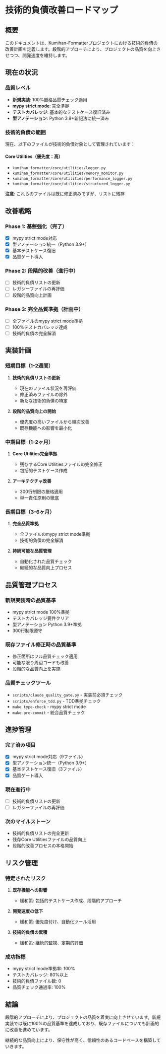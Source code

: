 # 技術的負債改善ロードマップ

## 概要

このドキュメントは、Kumihan-Formatterプロジェクトにおける技術的負債の改善計画を定義します。段階的アプローチにより、プロジェクトの品質を向上させつつ、開発速度を維持します。

## 現在の状況

### 品質レベル
- **新規実装**: 100%厳格品質チェック適用
- **mypy strict mode**: 完全準拠
- **テストカバレッジ**: 基本的なテストケース復旧済み
- **型アノテーション**: Python 3.9+新記法に統一済み

### 技術的負債の範囲
現在、以下のファイルが技術的負債対象として管理されています：

#### Core Utilities（優先度：高）
- `kumihan_formatter/core/utilities/logger.py`
- `kumihan_formatter/core/utilities/memory_monitor.py`
- `kumihan_formatter/core/utilities/performance_logger.py`
- `kumihan_formatter/core/utilities/structured_logger.py`

**注意**: これらのファイルは既に修正済みですが、リストに残存

## 改善戦略

### Phase 1: 基盤強化（完了）
- [x] mypy strict mode対応
- [x] 型アノテーション統一（Python 3.9+）
- [x] 基本テストケース復旧
- [x] 品質ゲート導入

### Phase 2: 段階的改善（進行中）
- [ ] 技術的負債リストの更新
- [ ] レガシーファイルの再評価
- [ ] 段階的品質向上計画

### Phase 3: 完全品質準拠（計画中）
- [ ] 全ファイルのmypy strict mode準拠
- [ ] 100%テストカバレッジ達成
- [ ] 技術的負債の完全解消

## 実装計画

### 短期目標（1-2週間）
1. **技術的負債リストの更新**
   - 現在のファイル状況を再評価
   - 修正済みファイルの除外
   - 新たな技術的負債の特定

2. **段階的品質向上の開始**
   - 優先度の高いファイルから順次改善
   - 既存機能への影響を最小化

### 中期目標（1-2ヶ月）
1. **Core Utilities完全準拠**
   - 残存するCore Utilitiesファイルの完全修正
   - 包括的テストケース作成

2. **アーキテクチャ改善**
   - 300行制限の厳格適用
   - 単一責任原則の徹底

### 長期目標（3-6ヶ月）
1. **完全品質準拠**
   - 全ファイルのmypy strict mode準拠
   - 技術的負債の完全解消

2. **持続可能な品質管理**
   - 自動化された品質チェック
   - 継続的な品質向上プロセス

## 品質管理プロセス

### 新規実装時の品質基準
- mypy strict mode 100%準拠
- テストカバレッジ要件クリア
- 型アノテーション Python 3.9+準拠
- 300行制限遵守

### 既存ファイル修正時の品質基準
- 修正箇所はフル品質チェック適用
- 可能な限り周辺コードも改善
- 段階的な品質向上を実施

### 品質チェックツール
- `scripts/claude_quality_gate.py` - 実装前必須チェック
- `scripts/enforce_tdd.py` - TDD準拠チェック
- `make type-check` - mypy strict mode
- `make pre-commit` - 統合品質チェック

## 進捗管理

### 完了済み項目
- [x] mypy strict mode対応（9ファイル）
- [x] 型アノテーション統一（Python 3.9+）
- [x] 基本テストケース復旧（3ファイル）
- [x] 品質ゲート導入

### 現在進行中
- [ ] 技術的負債リストの更新
- [ ] レガシーファイルの再評価

### 次のマイルストーン
- 技術的負債リストの完全更新
- 残存Core Utilitiesファイルの品質向上
- 段階的改善プロセスの本格開始

## リスク管理

### 特定されたリスク
1. **既存機能への影響**
   - 緩和策: 包括的テストケース作成、段階的アプローチ

2. **開発速度の低下**
   - 緩和策: 優先度付け、自動化ツール活用

3. **技術的負債の累積**
   - 緩和策: 継続的監視、定期的評価

### 成功指標
- mypy strict mode準拠率: 100%
- テストカバレッジ: 80%以上
- 技術的負債ファイル数: 0
- 品質チェック通過率: 100%

## 結論

段階的アプローチにより、プロジェクトの品質を着実に向上させています。新規実装では既に100%の品質基準を達成しており、既存ファイルについても計画的に改善を進めています。

継続的な品質向上により、保守性が高く、信頼性のあるコードベースを構築していきます。
